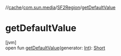 //[cache](../../../index.md)/[com.sun.media](../index.md)/[SF2Region](index.md)/[getDefaultValue](get-default-value.md)

# getDefaultValue

[jvm]\
open fun [getDefaultValue](get-default-value.md)(generator: [Int](https://kotlinlang.org/api/latest/jvm/stdlib/kotlin/-int/index.html)): [Short](https://kotlinlang.org/api/latest/jvm/stdlib/kotlin/-short/index.html)
